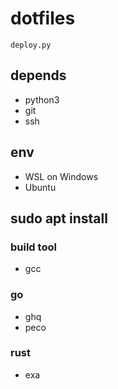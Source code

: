 # dotfiles

`deploy.py`

## depends

* python3
* git
* ssh

## env

* WSL on Windows
* Ubuntu

## sudo apt install

### build tool

* gcc

### go

* ghq
* peco

### rust

* exa

